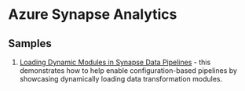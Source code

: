 # Azure Synapse Analytics

## Samples

1. [Loading Dynamic Modules in Synapse Data Pipelines](sample1_loading_dynamic_modules/README.md) - this demonstrates how to help enable configuration-based pipelines by showcasing dynamically loading data transformation modules.
